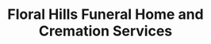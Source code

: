 ---
title: "Floral Hills Funeral Home and Cremation Services"
url: /tucker/floral-hills-funeral-home-and-cremation-services/
shop: Bestattungen
---